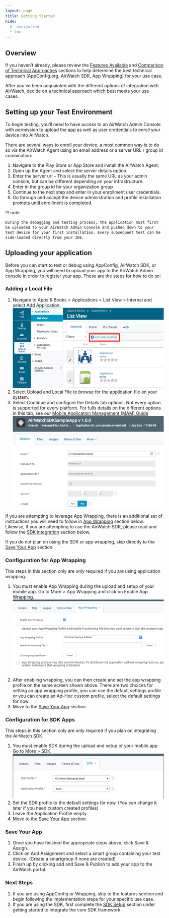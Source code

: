 ```yaml
---
layout: page
title: Getting Started
hide:
  #- navigation
  - toc
---
```


## Overview

If you haven’t already, please review the [Features Available](../../dev-centre/ws1/core-capabilities) and [Comparison of Technical Approaches](../../dev-centre/ws1/core-capabilities#technical-capabilities) sections to help determine the best technical approach (AppConfig.org, AirWatch SDK, App Wrapping) for your use case.

After you’ve been acquainted with the different options of integration with AirWatch, decide on a technical approach which best meets your use cases.

## Setting up your Test Environment

To begin testing, you’ll need to have access to an AirWatch Admin Console with permission to upload the app as well as user credentials to enroll your device into AirWatch.

There are several ways to enroll your device, a most common way is to do so via the AirWatch Agent using an email address or a server URL / group id combination:

1. Navigate to the Play Store or App Store and install the AirWatch Agent.
2. Open up the Agent and select the server details option.
3. Enter the server url – This is usually the same URL as your admin console, but can be different depending on your infrastructure.
4. Enter in the group id for your organization group
5. Continue to the next step and enter in your enrollment user credentials.
6. Go through and accept the device administration and profile installation prompts until enrollment is completed.

!!! note

    During the debugging and testing process, the application must first be uploaded to your AirWatch Admin Console and pushed down to your test device for your first installation. Every subsequent test can be side-loaded directly from your IDE.

## Uploading your application

Before you can start to test or debug using AppConfig, AirWatch SDK, or App Wrapping, you will need to upload your app to the AirWatch Admin console in order to register your app. These are the steps for how to do so:

### Adding a Local File

1. Navigate to Apps & Books > Applications > List View > Internal and select Add Application. 
![Add Application](./d4c93f04-1c50-4e76-b962-01a6148bdbba.png)
2. Select Upload and  Local File to browse for the application file on your system.
3. Select Continue and configure the Details tab options. Not every option is supported for every platform.
   For fulls details on the different options in this tab, see our [Mobile Application Management (MAM) Guide](https://docs.omnissa.com/bundle/MobileApplicationManagementVSaaS/page/MAMINTRODUCTION.html)  
![App Details](ce3028da-52aa-4289-898c-4b2ea44e90d8.png)

If you are attempting to leverage App Wrapping, there is an additional set of instructions you will need to follow in [App Wrapping](#configuration-for-app-wrapping) section below. Likewise, if you are attempting to use the AirWatch SDK, please read and follow the [SDK integration](#configuration-for-sdk-apps) section below.

If you do not plan on using the SDK or app wrapping, skip directly to the [Save Your App](#save-your-app) section.

### Configuration for App Wrapping

This steps in this section only are only required if you are using application wrapping.

1. You must enable App Wrapping during the upload and setup of your mobile app. Go to More > App Wrapping and click on Enable App Wrapping.
![App Wrapping](./6523fd5c-52e0-4717-ace5-45cc977e562a.png)
2. After enabling wrapping, you can then create and set the app wrapping profile on the same screen shown above. There are two choices for setting an app wrapping profile, you can use the default settings profile or you can create an Ad-Hoc custom profile, select the default settings for now.
3. Move to the [Save Your App](#save-your-app) section.

### Configuration for SDK Apps

This steps in this section only are only required if you plan on integrating the AirWatch SDK.

1. You must enable SDK during the upload and setup of your mobile app. Go to More > SDK.
![Enable SDK](./6c52f9c9-b1fc-49a2-9e09-1034d24159a7.png)
2. Set the SDK profile to the default settings for now. (You can change it later if you need custom created profiles)
3. Leave the Application Profile empty.
4. Move to the [Save Your App](#save-your-app) section.

### Save Your App

1. Once you have finished the appropriate steps above, click Save & Assign.
2. Click on Add Assignment and select a smart group containing your test device. (Create a smartgroup if none are created)
3. Finish up by clicking add and Save & Publish to add your app to the AirWatch portal.

### Next Steps

1. If you are using AppConfig or Wrapping, skip to the features section and begin following the implementation steps for your specific use case.
2. If you are using the SDK, first complete the [SDK Setup](SDK-Setup.md) section under getting started to integrate the core SDK framework.
